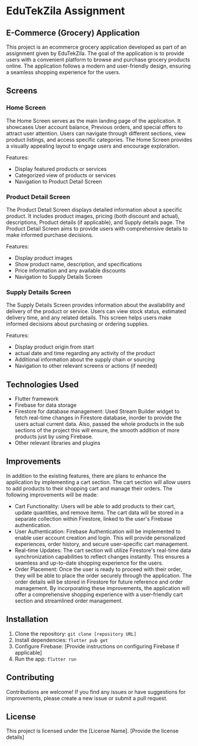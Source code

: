 # EduTekZila Assignment

## E-Commerce (Grocery) Application

This project is an ecommerce grocery application developed as part of an assignment given by EduTekZila. The goal of the application is to provide users with a convenient platform to browse and purchase grocery products online. The application follows a modern and user-friendly design, ensuring a seamless shopping experience for the users.

## Screens

### Home Screen

The Home Screen serves as the main landing page of the application. It showcases User account balance, Previous orders, and special offers to attract user attention. Users can navigate through different sections, view product listings, and access specific categories. The Home Screen provides a visually appealing layout to engage users and encourage exploration.

Features:
- Display featured products or services
- Categorized view of products or services
- Navigation to Product Detail Screen

### Product Detail Screen

The Product Detail Screen displays detailed information about a specific product. It includes product images, pricing (both discount and actual), descriptions, Product details (if applicable), and Supply details page. The Product Detail Screen aims to provide users with comprehensive details to make informed purchase decisions.

Features:
- Display product images
- Show product name, description, and specifications
- Price information and any available discounts
- Navigation to Supply Details Screen

### Supply Details Screen

The Supply Details Screen provides information about the availability and delivery of the product or service. Users can view stock status, estimated delivery time, and any related details. This screen helps users make informed decisions about purchasing or ordering supplies.

Features:
- Display product origin from start
- actual date and time regarding any activity of the product
- Additional information about the supply chain or sourcing
- Navigation to other relevant screens or actions (if needed)

## Technologies Used

- Flutter framework
- Firebase for data storage
- Firestore for database management: Used Stream Builder widget to fetch real-time changes in Firestore database, inorder to provide the users actual current data. Also, passed the whole products in the sub sections of the project this will ensure, the smooth addition of more products just by using Firebase.
- Other relevant libraries and plugins

## Improvements
In addition to the existing features, there are plans to enhance the application by implementing a cart section. The cart section will allow users to add products to their shopping cart and manage their orders. The following improvements will be made:
- Cart Functionality: Users will be able to add products to their cart, update quantities, and remove items. The cart data will be stored in a separate collection within Firestore, linked to the user's Firebase authentication.
- User Authentication: Firebase Authentication will be implemented to enable user account creation and login. This will provide personalized experiences, order history, and secure user-specific cart management.
- Real-time Updates: The cart section will utilize Firestore's real-time data synchronization capabilities to reflect changes instantly. This ensures a seamless and up-to-date shopping experience for the users.
- Order Placement: Once the user is ready to proceed with their order, they will be able to place the order securely through the application. The order details will be stored in Firestore for future reference and order management.
By incorporating these improvements, the application will offer a comprehensive shopping experience with a user-friendly cart section and streamlined order management.

## Installation

1. Clone the repository: `git clone [repository URL]`
2. Install dependencies: `flutter pub get`
3. Configure Firebase: [Provide instructions on configuring Firebase if applicable]
4. Run the app: `flutter run`

## Contributing

Contributions are welcome! If you find any issues or have suggestions for improvements, please create a new issue or submit a pull request.

## License

This project is licensed under the [License Name]. [Provide the license details]

